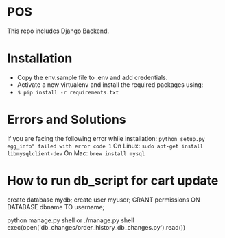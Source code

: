 # POS
This repo includes Django Backend. 
# Installation

  - Copy the env.sample file to .env and add credentials.
  - Activate a new virtualenv and install the required packages using:
  - ```$ pip install -r requirements.txt```
  
# Errors and Solutions
 If you are facing the following error while installation:
 ```python setup.py egg_info" failed with error code 1```
 On Linux:
 ```sudo apt-get install libmysqlclient-dev```
 On Mac:
 ```brew install mysql```
 
 # How to run db_script for cart update


create database mydb;
create user myuser;
GRANT permissions ON DATABASE dbname TO username;
 
 python manage.py shell or ./manage.py shell
 exec(open('db_changes/order_history_db_changes.py').read())

